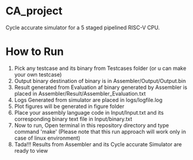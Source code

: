 # CA_project 
Cycle accurate simulator for a 5 staged pipelined RISC-V CPU.

# How to Run
1) Pick any testcase and its binary from Testcases folder (or u can make your own testcase) 
2) Output binary destination of binary is in Assembler/Output/Output.bin
3) Result generated from Evaluation af binary generated by Assembler is placed in Assembler/Result/Assembler_Evaluation.txt
4) Logs Generated from simulator are placed in logs/logfile.log
5) Plot figures will be generated in figure folder
6) Place your assembly language code in Input/Input.txt and its corresponding binary text file in Input/binary.txt
7) Now to run, Open terminal in this repository directory and type command 'make' (Please note that this run approach will work only in case of linux environment)
8) Tada!!! Results from Assembler and its Cycle accurate Simulator are ready to view
